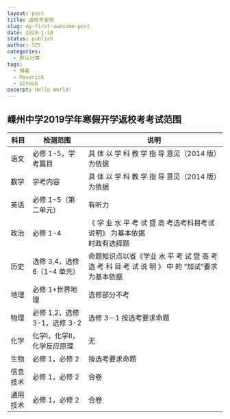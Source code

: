 ```yaml
---
layout: post
title: 返校考安排
slug: my-first-awesome-post
date: 2020-1-18
status: publish
author: SZY
categories: 
  - 默认分类
tags: 
  - 博客
  - Maverick
  - GitHub
excerpt: Hello World!
---
```


## 嵊州中学2019学年寒假开学返校考考试范围

| 科目     | 检测范围                     | 说明                                                         |
| -------- | ---------------------------- | ------------------------------------------------------------ |
| 语文     | 必修 1-5，学考篇目           | 具 体 以 学 科 教 学 指 导 意见（2014 版）为依据             |
| 数学     | 学考内容                     | 具 体 以 学 科 教 学 指 导 意见（2014 版）为依据             |
| 英语     | 必修 1-5（第二单元）         | 有听力                                                       |
| 政治     | 必修 1-4                     | 《 学 业 水 平 考 试 暨 高 考选考科目考试说明》 为基本依据  <br />时政有选择题 |
| 历史     | 选修 3,4，选修 6（1-4 单元） | 命题知识点以省《学业 水 平 考 试 暨 高 考 选 考 科 目 考 试 说 明 》 中 的 “加试”要求为基本依据 |
| 地理     | 必修 1+世界地理              | 选修部分不考                                                 |
| 物理     | 必修 1,2，选修 3-1，选修 3-2 | 选修 3－1 按选考要求命题                                     |
| 化学     | 化学Ⅰ，化学Ⅱ，化学反应原理   | 无                                                           |
| 生物     | 必修 1，必修 2               | 按选考要求命题                                               |
| 信息技术 | 必修 1，必修 2               | 合卷                                                         |
| 通用技术 | 必修 1，必修 2               | 合卷                                                         |
